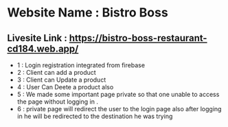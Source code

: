 # Website Name : Bistro Boss

## Livesite Link : https://bistro-boss-restaurant-cd184.web.app/

- 1 : Login registration integrated from firebase
- 2 : Client can add a product
- 3 : Client can Update a product
- 4 : User Can Deete a product also
- 5 : We made some important page private so that one unable to access the page without logging in .
- 6 : private page will redirect the user to the login page also after logging in he will be redirected to the destination he was trying 